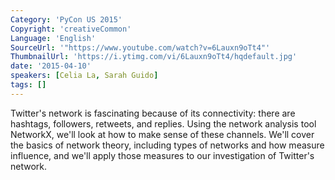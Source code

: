 ```yaml
---
Category: 'PyCon US 2015'
Copyright: 'creativeCommon'
Language: 'English'
SourceUrl: '"https://www.youtube.com/watch?v=6Lauxn9oTt4"'
ThumbnailUrl: 'https://i.ytimg.com/vi/6Lauxn9oTt4/hqdefault.jpg'
date: '2015-04-10'
speakers: [Celia La, Sarah Guido]
tags: []
---
```

Twitter's network is fascinating because of its connectivity: there are hashtags, followers, retweets, and replies. Using the network analysis tool NetworkX, we'll look at how to make sense of these channels. We'll cover the basics of network theory, including types of networks and how measure influence, and we'll apply those measures to our investigation of Twitter's network.

